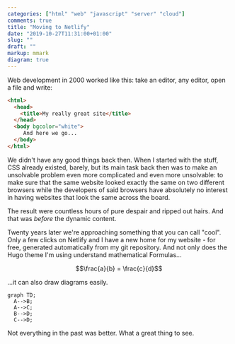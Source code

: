 ```yaml
---
categories: ["html" "web" "javascript" "server" "cloud"]
comments: true
title: "Moving to Netlify"
date: "2019-10-27T11:31:00+01:00"
slug: ""
draft: ""
markup: mmark
diagram: true
---
```


Web development in 2000 worked like this: take an editor, any editor,
open a file and write:

```html
<html>
  <head>
    <title>My really great site</title>
  </head>
  <body bgcolor="white">
     And here we go...
  </body>
</html>
```

We didn't have any good things back then. When I started with the stuff, CSS already
existed, barely, but its main task back then was to make an unsolvable problem even
more complicated and even more unsolvable: to make sure that the same website looked
exactly the same on two different browsers while the developers of said browsers have
absolutely no interest in having websites that look the same across the board.

The result were countless hours of pure despair and ripped out hairs. And that was
*before* the dynamic content.

Twenty years later we're approaching something that you can call "cool". Only a few
clicks on Netlify and I have a new home for my website - for free, generated automatically
from my git repository. And not only does the Hugo theme I'm using understand mathematical Formulas...

$$\frac{a}{b} = \frac{c}{d}$$

...it can also draw diagrams easily.

```mermaid
graph TD;
  A-->B;
  A-->C;
  B-->D;
  C-->D;
```

Not everything in the past was better. What a great thing to see.

